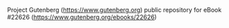 Project Gutenberg (https://www.gutenberg.org) public repository for eBook #22626 (https://www.gutenberg.org/ebooks/22626)
